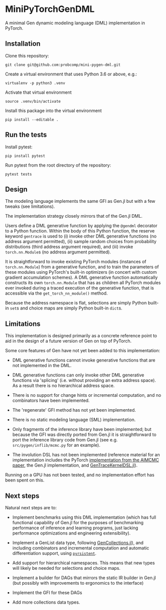 # MiniPyTorchGenDML

A minimal Gen dynamic modeling language (DML) implementation in PyTorch.

## Installation
Clone this repository:
```
git clone git@github.com:probcomp/mini-pygen-dml.git
```
Create a virtual environment that uses Python 3.6 or above, e.g.:
```
virtualenv -p python3 .venv
```
Activate that virtual environment
```
source .venv/bin/activate
```
Install this package into the virtual environment
```
pip install --editable .
```

## Run the tests
Install pytest:
```
pip install pytest
```
Run pytest from the root directory of the repository:
```
pytest tests
```

## Design

The modeling language implements the same GFI as Gen.jl but with a few tweaks (see limitations).

The implementation strategy closely mirrors that of the Gen.jl DML.

Users define a DML generative function by applying the `@gendml` decorator to a Python function.
Within the body of this Python function, the reserve keyword `gentrace` is used to (i) invoke other DML generative functions (no address argument permitted), (ii) sample random choices from probability distributions (third address argument required), and (iii) invoke `torch.nn.Module`s (no address argument permitted).

It is straightforward to invoke existing PyTorch modules (instances of `torch.nn.Module`) from a generative function, and to train the parameters of these modules using PyTorch's built-in optimizers (in concert with custom gradient accumulation schemes).
A DML generative function automatically constructs its own `torch.nn.Module` that has as children all PyTorch modules ever invoked during a traced execution of the generative function, that is accessible via the `get_torch_nn_module()` method.

Because the address namespace is flat, selections are simply Python built-in `set`s and choice maps are simply Python built-in `dict`s.

## Limitations

This implementation is designed primarily as a concrete reference point to aid in the design of a future version of Gen on top of PyTorch.

Some core features of Gen have not yet been added to this implementation:

- DML generative functions cannot invoke generative functions that are not implemented in the DML.

- DML generative functions can only invoke other DML generative functions via 'splicing' (i.e. without providing an extra address space). As a result there is no hierarchical address space.

- There is no support for change hints or incremental computation, and no combinators have been implemented.

- The 'regenerate' GFI method has not yet been implemented.

- There is no static modeling language (SML) implementation.

- Only fragments of the inference library have been implemented; but because the GFI was directly ported from Gen.jl it is straightforward to port the inference library code from Gen.jl (see e.g. `src/pygen/inflib/mcmc.py` for an example).

- The involution DSL has not been implemented (reference material for an implementation includes the PyTorch [implementation from the AIMCMC paper](https://github.com/probcomp/autoimcmc), the Gen.jl implementation, and [GenTraceKernelDSL.jl](https://github.com/probcomp/GenTraceKernelDSL.jl)).

Running on a GPU has not been tested, and no implementation effort has been spent on this.

## Next steps

Natural next steps are to:

- Implement benchmarks using this DML implementation (which has full functional capability of Gen.jl for the purposes of benchmarking performance of inference and learning programs, just lacking performance optimizations and engineering extensibility).

- Implement a GenList data type, following [GenCollections.jl](https://github.com/probcomp/GenCollections.jl)), and including combinators and incremental computation and automatic differentiation support, using [`pyrsistent`](https://github.com/tobgu/pyrsistent).

- Add support for hierarchical namespaces. This means that new types will likely be needed for selections and choice maps.

- Implement a builder for DAGs that mirrors the static IR builder in Gen.jl (but possibly with improvements to ergonomics to the interface)

- Implement the GFI for these DAGs

- Add more collections data types.
